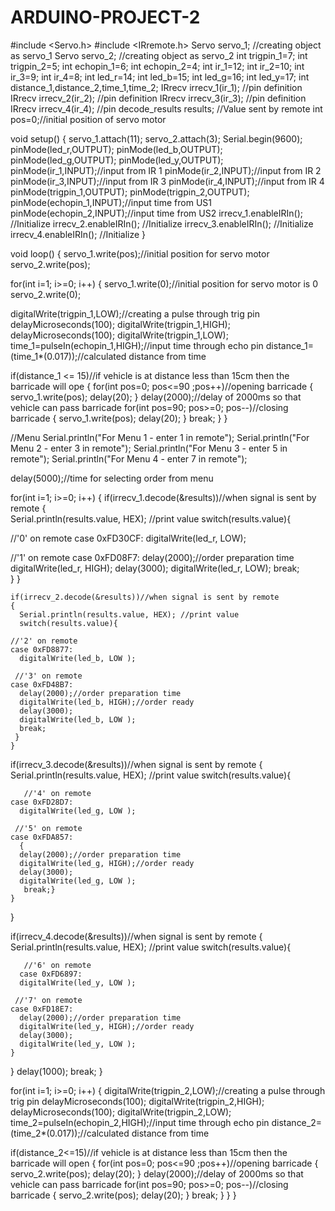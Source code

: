 # ARDUINO-PROJECT-2
#include <Servo.h> 
#include <IRremote.h>
Servo servo_1; //creating object as servo_1
Servo servo_2; //creating object as servo_2
int trigpin_1=7;
int trigpin_2=5;
int echopin_1=6;
int echopin_2=4;
int ir_1=12;
int ir_2=10;
int ir_3=9;
int ir_4=8;
int led_r=14;
int led_b=15;
int led_g=16;
int led_y=17;
int distance_1,distance_2,time_1,time_2;
IRrecv irrecv_1(ir_1); //pin definition
IRrecv irrecv_2(ir_2); //pin definition
IRrecv irrecv_3(ir_3); //pin definition
IRrecv irrecv_4(ir_4); //pin 
decode_results results; //Value sent by remote
int pos=0;//initial position of servo motor

void setup()
{
  servo_1.attach(11);
  servo_2.attach(3);
  Serial.begin(9600);
  pinMode(led_r,OUTPUT);
  pinMode(led_b,OUTPUT);
  pinMode(led_g,OUTPUT);
  pinMode(led_y,OUTPUT);
  pinMode(ir_1,INPUT);//input from IR 1
  pinMode(ir_2,INPUT);//input from IR 2
  pinMode(ir_3,INPUT);//input from IR 3
  pinMode(ir_4,INPUT);//input from IR 4
  pinMode(trigpin_1,OUTPUT);
  pinMode(trigpin_2,OUTPUT);
  pinMode(echopin_1,INPUT);//input time from US1
  pinMode(echopin_2,INPUT);//input time from US2
  irrecv_1.enableIRIn(); //Initialize
  irrecv_2.enableIRIn(); //Initialize
  irrecv_3.enableIRIn(); //Initialize
  irrecv_4.enableIRIn(); //Initialize
}

void loop()
{
  servo_1.write(pos);//initial position for servo motor 
  servo_2.write(pos);
   
  for(int i=1; i>=0; i++)
  {
    servo_1.write(0);//initial position for servo motor is 0
    servo_2.write(0);
  
  digitalWrite(trigpin_1,LOW);//creating a pulse through trig pin
  delayMicroseconds(100);
  digitalWrite(trigpin_1,HIGH);
  delayMicroseconds(100);
  digitalWrite(trigpin_1,LOW);
  time_1=pulseIn(echopin_1,HIGH);//input time through echo pin
  distance_1= (time_1*(0.017));//calculated distance from time
  
  if(distance_1 <= 15)//if vehicle is at distance less than 15cm then the barricade will ope
  {
    for(int pos=0; pos<=90 ;pos++)//opening barricade
  	{
    servo_1.write(pos);
    delay(20);
  	}
    delay(2000);//delay of 2000ms so that vehicle can pass barricade
  	for(int pos=90; pos>=0; pos--)//closing barricade
  	{
    servo_1.write(pos);
    delay(20);
  	}
    break;
  }
  }
  
  //Menu
    Serial.println("For Menu 1 - enter 1 in remote");
    Serial.println("For Menu 2 - enter 3 in remote");
    Serial.println("For Menu 3 - enter 5 in remote");
    Serial.println("For Menu 4 - enter 7 in remote");
  
  delay(5000);//time for selecting order from menu 
  
  for(int i=1; i>=0; i++)
  {
    if(irrecv_1.decode(&results))//when signal is sent by remote
    {       
      Serial.println(results.value, HEX); //print value
      switch(results.value){

  //'0' on remote
    case 0xFD30CF:
      digitalWrite(led_r, LOW);
        
  //'1' on remote
    case 0xFD08F7: 
      delay(2000);//order preparation time
      digitalWrite(led_r, HIGH);
      delay(3000);
      digitalWrite(led_r, LOW); 
      break; 	
     }
   }
  
    if(irrecv_2.decode(&results))//when signal is sent by remote
    {       
      Serial.println(results.value, HEX); //print value
      switch(results.value){
      
    //'2' on remote
    case 0xFD8877:
      digitalWrite(led_b, LOW );

     //'3' on remote
    case 0xFD48B7:
      delay(2000);//order preparation time
      digitalWrite(led_b, HIGH);//order ready
      delay(3000);
      digitalWrite(led_b, LOW );
      break;
     }
    }
    
   if(irrecv_3.decode(&results))//when signal is sent by remote
   {       
     Serial.println(results.value, HEX); //print value
     switch(results.value){
    
      
       //'4' on remote
    case 0xFD28D7:
      digitalWrite(led_g, LOW );

     //'5' on remote
    case 0xFDA857:
      {
      delay(2000);//order preparation time  
      digitalWrite(led_g, HIGH);//order ready
      delay(3000);
      digitalWrite(led_g, LOW );
       break;}
    }
   }
        
   if(irrecv_4.decode(&results))//when signal is sent by remote
   {       
     Serial.println(results.value, HEX); //print value
     switch(results.value){
      
       //'6' on remote
      case 0xFD6897:
      digitalWrite(led_y, LOW );

     //'7' on remote
    case 0xFD18E7:
      delay(2000);//order preparation time
      digitalWrite(led_y, HIGH);//order ready
      delay(3000);
      digitalWrite(led_y, LOW );
    }
   }
    delay(1000);
    break;
  }
  
  for(int i=1; i>=0; i++)
  {
   digitalWrite(trigpin_2,LOW);//creating a pulse through trig pin
   delayMicroseconds(100);
   digitalWrite(trigpin_2,HIGH);
   delayMicroseconds(100);
   digitalWrite(trigpin_2,LOW);
   time_2=pulseIn(echopin_2,HIGH);//input time through echo pin
   distance_2=(time_2*(0.017));//calculated distance from time
  
  
  if(distance_2<=15)//if vehicle is at distance less than 15cm then the barricade will open
  {
    for(int pos=0; pos<=90 ;pos++)//opening barricade
  	{
    servo_2.write(pos);
    delay(20);
  	}
    delay(2000);//delay of 2000ms so that vehicle can pass barricade
  	for(int pos=90; pos>=0; pos--)//closing barricade
  	{
    servo_2.write(pos);
    delay(20);
  	}
    break;
  }
  }
}
